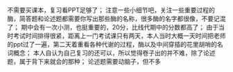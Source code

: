 不需要买课本，复习看PPT足够了；
注意一些小细节吧，关注一些重要过程的酶，简答题和论述题都需要你写出那些酶的名称，很多酶的名字都很像，不要记混了；
期中会有一次小测，也挺重要的，20分，比线代期中的分数都高了；
由于当时考试时间排得很紧，距离上一门考试课只有两天，本人当时大概一天时间把老师的ppt过了一遍，第二天着重看各种代谢的过程，酶以及中间穿插的花里胡哨的名词概念；
本人自认为自己复习的还可以，所以觉得卷子出的并不难，除了论述题，属于背下来就会的那种；
论述题需要动脑子，但不多
